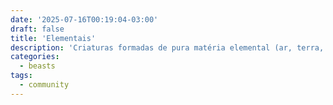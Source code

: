 ```yaml
---
date: '2025-07-16T00:19:04-03:00'
draft: false
title: 'Elementais'
description: 'Criaturas formadas de pura matéria elemental (ar, terra, fogo ou água), que podem ser invocados de seus planos de origem para servir usuários de magia.'
categories:
  - beasts
tags:
  - community
---
```

